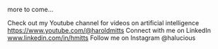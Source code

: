 more to come...

Check out my Youtube channel for videos on artificial intelligence https://www.youtube.com/@haroldmitts 
Connect with me on LinkedIn www.linkedin.com/in/hmitts
Follow me on Instagram @halucious

